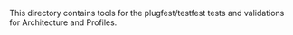 This directory contains tools for the plugfest/testfest tests and validations for Architecture and Profiles.
